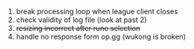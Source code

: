 1. break processing loop when league client closes
2. check validity of log file (look at past 2)
3. ~~resizing incorrect after rune selection~~
4. handle no response form op.gg (wukong is broken)
